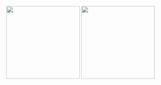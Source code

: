<div align="center">
    <img height=200 align="center" src="https://github-readme-stats.vercel.app/api?username=insxmnea&theme=gruvbox" />
    <img height=200 align="center" src="https://github-readme-stats.vercel.app/api/top-langs?username=insxmnea&layout=compact&langs_count=8&card_width=320&theme=gruvbox" />
</div>



<!---

<div align="center">


|![](https://leetcode-stats-six.vercel.app/api?username=username&theme=dark)|![](https://github-readme-stackoverflow.vercel.app/?userID=19796606&layout=compact&theme=dark)|
|:-:|:-:|
|![](https://github-readme-stats.vercel.app/api?username=username&theme=tokyonight&show_icons=true)|![](https://github-readme-stats.vercel.app/api/top-langs/?username=username&layout=compact&theme=tokyonight&langs_count=8)|
  
![](https://github-readme-streak-stats.herokuapp.com/?user=username&theme=tokyonight&hide_border=true)
  
</div>

![](https://activity-graph.herokuapp.com/graph?username=username&theme=react-dark)

<br>

<p align="center">
  <img width="500" src="https://metrics.lecoq.io/username" alt="Github Metrics"><br>
</p>

<br>

<p align="center">
  <img src=https://raw.githubusercontent.com/devicons/devicon/master/icons/html5/html5-original.svg alt=html5 width="30" height="30"/>
  <img src=https://raw.githubusercontent.com/devicons/devicon/master/icons/css3/css3-original.svg alt=css3 width="30" height="30"/>
  <img src=https://raw.githubusercontent.com/devicons/devicon/master/icons/javascript/javascript-original.svg alt=javascript width="30" height="30"/>
  <img src=https://raw.githubusercontent.com/devicons/devicon/master/icons/sass/sass-original.svg alt=sass width="30" height="30"/>
  <img src=https://raw.githubusercontent.com/devicons/devicon/master/icons/react/react-original.svg alt=react width="30" height="30"/>
  <img src=https://raw.githubusercontent.com/devicons/devicon/master/icons/nodejs/nodejs-original.svg alt=nodejs width="30" height="30"/>
  <img src=https://raw.githubusercontent.com/devicons/devicon/master/icons/mongodb/mongodb-original.svg alt=mongodb width="30" height="30"/>
  <img src=https://raw.githubusercontent.com/devicons/devicon/master/icons/git/git-original.svg alt=git width="30" height="30"/>
  <img src=https://raw.githubusercontent.com/devicons/devicon/master/icons/linux/linux-original.svg alt=linux width="30" height="30"/>
</p>


<p align="center">
    <img src="https://skillicons.dev/icons?i=git,bootstrap,css,html,figma,js,pug,react,redux,sass,styledcomponents,tailwind,ts,vite,vitest" />
</p>
<br>
-->


  <!---
<div align="center">
  <img src="https://www.codewars.com/users/insxmnea/badges/small" alt="Codewars" />
  <img src="https://wakatime.com/badge/user/018df08f-7cf7-40c9-8e61-28d089536699.svg?style=for-the-badge" alt="Total time coded since Feb 28 2024" />
  -->
  <!--   
  <img src="https://komarev.com/ghpvc/?username=insxmnea&style=for-the-badge" alt="Profile views" /> 
</div>
  -->
